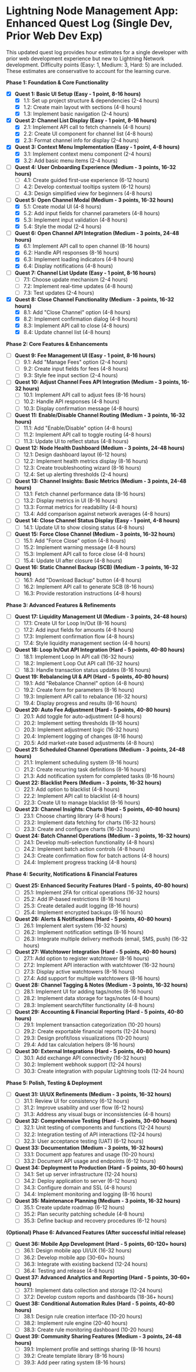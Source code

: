 # Lightning Node Management App: Enhanced Quest Log (Single Dev, Prior Web Dev Exp)

This updated quest log provides hour estimates for a single developer with prior web development experience but new to Lightning Network development. Difficulty points (Easy: 1, Medium: 3, Hard: 5) are included. These estimates are conservative to account for the learning curve.

**Phase 1: Foundation & Core Functionality**

- [x] **Quest 1: Basic UI Setup (Easy - 1 point, 8-16 hours)**
  - [x] 1.1: Set up project structure & dependencies (2-4 hours)
  - [x] 1.2: Create main layout with sections (4-8 hours)
  - [x] 1.3: Implement basic navigation (2-4 hours)
- [x] **Quest 2: Channel List Display (Easy - 1 point, 8-16 hours)**
  - [x] 2.1: Implement API call to fetch channels (4-8 hours)
  - [x] 2.2: Create UI component for channel list (4-8 hours)
  - [x] 2.3: Format channel info for display (2-4 hours)
- [x] **Quest 3: Context Menu Implementation (Easy - 1 point, 4-8 hours)**
  - [x] 3.1: Implement context menu component (2-4 hours)
  - [x] 3.2: Add basic menu items (2-4 hours)
- [ ] **Quest 4: User Onboarding Experience (Medium - 3 points, 16-32 hours)**
  - [ ] 4.1: Create guided first-use experience (6-12 hours)
  - [ ] 4.2: Develop contextual tooltips system (6-12 hours)
  - [ ] 4.3: Design simplified view for beginners (4-8 hours)
- [ ] **Quest 5: Open Channel Modal (Medium - 3 points, 16-32 hours)**
  - [x] 5.1: Create modal UI (4-8 hours)
  - [x] 5.2: Add input fields for channel parameters (4-8 hours)
  - [x] 5.3: Implement input validation (4-8 hours)
  - [x] 5.4: Style the modal (2-4 hours)
- [ ] **Quest 6: Open Channel API Integration (Medium - 3 points, 24-48 hours)**
  - [x] 6.1: Implement API call to open channel (8-16 hours)
  - [x] 6.2: Handle API responses (8-16 hours)
  - [x] 6.3: Implement loading indicators (4-8 hours)
  - [x] 6.4: Display notifications (4-8 hours)
- [ ] **Quest 7: Channel List Update (Easy - 1 point, 8-16 hours)**
  - [ ] 7.1: Choose update mechanism (2-4 hours)
  - [ ] 7.2: Implement real-time updates (4-8 hours)
  - [ ] 7.3: Test updates (2-4 hours)
- [x] **Quest 8: Close Channel Functionality (Medium - 3 points, 16-32 hours)**
  - [x] 8.1: Add "Close Channel" option (4-8 hours)
  - [x] 8.2: Implement confirmation dialog (4-8 hours)
  - [x] 8.3: Implement API call to close (4-8 hours)
  - [x] 8.4: Update channel list (4-8 hours)

**Phase 2: Core Features & Enhancements**

- [ ] **Quest 9: Fee Management UI (Easy - 1 point, 8-16 hours)**
  - [ ] 9.1: Add "Manage Fees" option (2-4 hours)
  - [ ] 9.2: Create input fields for fees (4-8 hours)
  - [ ] 9.3: Style fee input section (2-4 hours)
- [ ] **Quest 10: Adjust Channel Fees API Integration (Medium - 3 points, 16-32 hours)**
  - [ ] 10.1: Implement API call to adjust fees (8-16 hours)
  - [ ] 10.2: Handle API responses (4-8 hours)
  - [ ] 10.3: Display confirmation message (4-8 hours)
- [ ] **Quest 11: Enable/Disable Channel Routing (Medium - 3 points, 16-32 hours)**
  - [ ] 11.1: Add "Enable/Disable" option (4-8 hours)
  - [ ] 11.2: Implement API call to toggle routing (4-8 hours)
  - [ ] 11.3: Update UI to reflect status (4-8 hours)
- [ ] **Quest 12: Node Health Dashboard (Medium - 3 points, 24-48 hours)**
  - [ ] 12.1: Design dashboard layout (6-12 hours)
  - [ ] 12.2: Implement health metrics display (8-16 hours)
  - [ ] 12.3: Create troubleshooting wizard (8-16 hours)
  - [ ] 12.4: Set up alerting thresholds (2-4 hours)
- [ ] **Quest 13: Channel Insights: Basic Metrics (Medium - 3 points, 24-48 hours)**
  - [ ] 13.1: Fetch channel performance data (8-16 hours)
  - [ ] 13.2: Display metrics in UI (8-16 hours)
  - [ ] 13.3: Format metrics for readability (4-8 hours)
  - [ ] 13.4: Add comparison against network averages (4-8 hours)
- [ ] **Quest 14: Close Channel Status Display (Easy - 1 point, 4-8 hours)**
  - [ ] 14.1: Update UI to show closing status (4-8 hours)
- [ ] **Quest 15: Force Close Channel (Medium - 3 points, 16-32 hours)**
  - [ ] 15.1: Add "Force Close" option (4-8 hours)
  - [ ] 15.2: Implement warning message (4-8 hours)
  - [ ] 15.3: Implement API call to force close (4-8 hours)
  - [ ] 15.4: Update UI after closure (4-8 hours)
- [ ] **Quest 16: Static Channel Backup (SCB) (Medium - 3 points, 16-32 hours)**
  - [ ] 16.1: Add "Download Backup" button (4-8 hours)
  - [ ] 16.2: Implement API call to generate SCB (8-16 hours)
  - [ ] 16.3: Provide restoration instructions (4-8 hours)

**Phase 3: Advanced Features & Refinements**

- [ ] **Quest 17: Liquidity Management UI (Medium - 3 points, 24-48 hours)**
  - [ ] 17.1: Create UI for Loop In/Out (8-16 hours)
  - [ ] 17.2: Add input fields for amounts (4-8 hours)
  - [ ] 17.3: Implement confirmation flow (4-8 hours)
  - [ ] 17.4: Style liquidity management section (4-8 hours)
- [ ] **Quest 18: Loop In/Out API Integration (Hard - 5 points, 40-80 hours)**
  - [ ] 18.1: Implement Loop In API call (16-32 hours)
  - [ ] 18.2: Implement Loop Out API call (16-32 hours)
  - [ ] 18.3: Handle transaction status updates (8-16 hours)
- [ ] **Quest 19: Rebalancing UI & API (Hard - 5 points, 40-80 hours)**
  - [ ] 19.1: Add "Rebalance Channel" option (4-8 hours)
  - [ ] 19.2: Create form for parameters (8-16 hours)
  - [ ] 19.3: Implement API call to rebalance (16-32 hours)
  - [ ] 19.4: Display progress and results (8-16 hours)
- [ ] **Quest 20: Auto Fee Adjustment (Hard - 5 points, 40-80 hours)**
  - [ ] 20.1: Add toggle for auto-adjustment (4-8 hours)
  - [ ] 20.2: Implement setting thresholds (8-16 hours)
  - [ ] 20.3: Implement adjustment logic (16-32 hours)
  - [ ] 20.4: Implement logging of changes (8-16 hours)
  - [ ] 20.5: Add market-rate based adjustments (4-8 hours)
- [ ] **Quest 21: Scheduled Channel Operations (Medium - 3 points, 24-48 hours)**
  - [ ] 21.1: Implement scheduling system (8-16 hours)
  - [ ] 21.2: Create recurring task definitions (8-16 hours)
  - [ ] 21.3: Add notification system for completed tasks (8-16 hours)
- [ ] **Quest 22: Blacklist Peers (Medium - 3 points, 16-32 hours)**
  - [ ] 22.1: Add option to blacklist (4-8 hours)
  - [ ] 22.2: Implement API call to blacklist (4-8 hours)
  - [ ] 22.3: Create UI to manage blacklist (8-16 hours)
- [ ] **Quest 23: Channel Insights: Charts (Hard - 5 points, 40-80 hours)**
  - [ ] 23.1: Choose charting library (4-8 hours)
  - [ ] 23.2: Implement data fetching for charts (16-32 hours)
  - [ ] 23.3: Create and configure charts (16-32 hours)
- [ ] **Quest 24: Batch Channel Operations (Medium - 3 points, 16-32 hours)**
  - [ ] 24.1: Develop multi-selection functionality (4-8 hours)
  - [ ] 24.2: Implement batch action controls (4-8 hours)
  - [ ] 24.3: Create confirmation flow for batch actions (4-8 hours)
  - [ ] 24.4: Implement progress tracking (4-8 hours)

**Phase 4: Security, Notifications & Financial Features**

- [ ] **Quest 25: Enhanced Security Features (Hard - 5 points, 40-80 hours)**
  - [ ] 25.1: Implement 2FA for critical operations (16-32 hours)
  - [ ] 25.2: Add IP-based restrictions (8-16 hours)
  - [ ] 25.3: Create detailed audit logging (8-16 hours)
  - [ ] 25.4: Implement encrypted backups (8-16 hours)
- [ ] **Quest 26: Alerts & Notifications (Hard - 5 points, 40-80 hours)**
  - [ ] 26.1: Implement alert system (16-32 hours)
  - [ ] 26.2: Implement notification settings (8-16 hours)
  - [ ] 26.3: Integrate multiple delivery methods (email, SMS, push) (16-32 hours)
- [ ] **Quest 27: Watchtower Integration (Hard - 5 points, 40-80 hours)**
  - [ ] 27.1: Add option to register watchtower (8-16 hours)
  - [ ] 27.2: Implement API interaction with watchtower (16-32 hours)
  - [ ] 27.3: Display active watchtowers (8-16 hours)
  - [ ] 27.4: Add support for multiple watchtowers (8-16 hours)
- [ ] **Quest 28: Channel Tagging & Notes (Medium - 3 points, 16-32 hours)**
  - [ ] 28.1: Implement UI for adding tags/notes (8-16 hours)
  - [ ] 28.2: Implement data storage for tags/notes (4-8 hours)
  - [ ] 28.3: Implement search/filter functionality (4-8 hours)
- [ ] **Quest 29: Accounting & Financial Reporting (Hard - 5 points, 40-80 hours)**
  - [ ] 29.1: Implement transaction categorization (10-20 hours)
  - [ ] 29.2: Create exportable financial reports (12-24 hours)
  - [ ] 29.3: Design profit/loss visualizations (10-20 hours)
  - [ ] 29.4: Add tax calculation helpers (8-16 hours)
- [ ] **Quest 30: External Integrations (Hard - 5 points, 40-80 hours)**
  - [ ] 30.1: Add exchange API connectivity (16-32 hours)
  - [ ] 30.2: Implement webhook support (12-24 hours)
  - [ ] 30.3: Create integration with popular Lightning tools (12-24 hours)

**Phase 5: Polish, Testing & Deployment**

- [ ] **Quest 31: UI/UX Refinements (Medium - 3 points, 16-32 hours)**
  - [ ] 31.1: Review UI for consistency (6-12 hours)
  - [ ] 31.2: Improve usability and user flow (6-12 hours)
  - [ ] 31.3: Address any visual bugs or inconsistencies (4-8 hours)
- [ ] **Quest 32: Comprehensive Testing (Hard - 5 points, 30-60 hours)**
  - [ ] 32.1: Unit testing of components and functions (12-24 hours)
  - [ ] 32.2: Integration testing of API interactions (12-24 hours)
  - [ ] 32.3: User acceptance testing (UAT) (6-12 hours)
- [ ] **Quest 33: Documentation (Medium - 3 points, 16-32 hours)**
  - [ ] 33.1: Document app features and usage (10-20 hours)
  - [ ] 33.2: Document API usage and endpoints (6-12 hours)
- [ ] **Quest 34: Deployment to Production (Hard - 5 points, 30-60 hours)**
  - [ ] 34.1: Set up server infrastructure (12-24 hours)
  - [ ] 34.2: Deploy application to server (6-12 hours)
  - [ ] 34.3: Configure domain and SSL (4-8 hours)
  - [ ] 34.4: Implement monitoring and logging (8-16 hours)
- [ ] **Quest 35: Maintenance Planning (Medium - 3 points, 16-32 hours)**
  - [ ] 35.1: Create update roadmap (6-12 hours)
  - [ ] 35.2: Plan security patching schedule (4-8 hours)
  - [ ] 35.3: Define backup and recovery procedures (6-12 hours)

**(Optional) Phase 6: Advanced Features (After successful initial release)**

- [ ] **Quest 36: Mobile App Development (Hard - 5 points, 60-120+ hours)**
  - [ ] 36.1: Design mobile app UI/UX (16-32 hours)
  - [ ] 36.2: Develop mobile app (30-60+ hours)
  - [ ] 36.3: Integrate with existing backend (12-24 hours)
  - [ ] 36.4: Testing and release (4-8 hours)
- [ ] **Quest 37: Advanced Analytics and Reporting (Hard - 5 points, 30-60+ hours)**
  - [ ] 37.1: Implement data collection and storage (12-24 hours)
  - [ ] 37.2: Develop custom reports and dashboards (18-36+ hours)
- [ ] **Quest 38: Conditional Automation Rules (Hard - 5 points, 40-80 hours)**
  - [ ] 38.1: Design rule creation interface (10-20 hours)
  - [ ] 38.2: Implement rule engine (20-40 hours)
  - [ ] 38.3: Create rule monitoring dashboard (10-20 hours)
- [ ] **Quest 39: Community Sharing Features (Medium - 3 points, 24-48 hours)**
  - [ ] 39.1: Implement profile and settings sharing (8-16 hours)
  - [ ] 39.2: Create template library (8-16 hours)
  - [ ] 39.3: Add peer rating system (8-16 hours)
